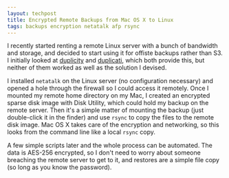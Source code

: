 ```yaml
---
layout: techpost
title: Encrypted Remote Backups from Mac OS X to Linux
tags: backups encryption netatalk afp rsync
---
```


I recently started renting a remote Linux server with a bunch of bandwidth and storage, and decided to start using it for offiste backups rather than S3. I initially looked at [duplicity](http://duplicity.nongnu.org/) and [duplicati](http://www.duplicati.com/), which both provide this, but neither of them worked as well as the solution I devised.

I installed `netatalk` on the Linux server (no configuration necessary) and opened a hole through the firewall so I could access it remotely. Once I mounted my remote home directory on my Mac, I created an encrypted sparse disk image with Disk Utility, which could hold my backup on the remote server. Then it's a simple matter of mounting the backup (just double-click it in the finder) and use `rsync` to copy the files to the remote disk image. Mac OS X takes care of the encryption and networking, so this looks from the command line like a local `rsync` copy.

A few simple scripts later and the whole process can be automated. The data is AES-256 encrypted, so I don't need to worry about someone breaching the remote server to get to it, and restores are a simple file copy (so long as you know the password).
